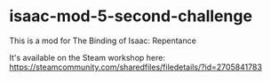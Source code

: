 # isaac-mod-5-second-challenge

This is a mod for The Binding of Isaac: Repentance

It's available on the Steam workshop here: https://steamcommunity.com/sharedfiles/filedetails/?id=2705841783